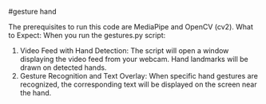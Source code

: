 #gesture hand


The prerequisites to run this code are MediaPipe and OpenCV (cv2).
What to Expect:
When you run the gestures.py script:
1. Video Feed with Hand Detection:
The script will open a window displaying the video feed from your
webcam.
Hand landmarks will be drawn on detected hands.
2. Gesture Recognition and Text Overlay:
When specific hand gestures are recognized, the corresponding text will be
displayed on the screen near the hand.
